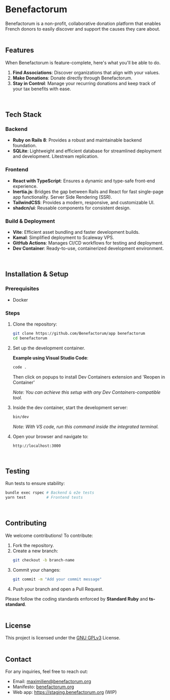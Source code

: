 # Benefactorum

Benefactorum is a non-profit, collaborative donation platform that enables French donors to easily discover and support the causes they care about.
<br>
<br>

## Features

When Benefactorum is feature-complete, here's what you'll be able to do.

1. **Find Associations**: Discover organizations that align with your values.
2. **Make Donations**: Donate directly through Benefactorum.
3. **Stay in Control**: Manage your recurring donations and keep track of your tax benefits with ease.
<br>

## Tech Stack

### Backend
- **Ruby on Rails 8**: Provides a robust and maintainable backend foundation.
- **SQLite**: Lightweight and efficient database for streamlined deployment and development. Litestream replication.

### Frontend
- **React with TypeScript**: Ensures a dynamic and type-safe front-end experience.
- **Inertia.js**: Bridges the gap between Rails and React for fast single-page app functionality. Server Side Rendering (SSR).
- **TailwindCSS**: Provides a modern, responsive, and customizable UI.
- **shadcn/ui**: Reusable components for consistent design.

### Build & Deployment
- **Vite**: Efficient asset bundling and faster development builds.
- **Kamal**: Simplified deployment to Scaleway VPS.
- **GitHub Actions**: Manages CI/CD workflows for testing and deployment.
- **Dev Container**: Ready-to-use, containerized development environment.
<br>

## Installation & Setup

### Prerequisites
- Docker


### Steps

1. Clone the repository:
   ```bash
   git clone https://github.com/Benefactorum/app benefactorum
   cd benefactorum
   ```
2. Set up the development container.

   **Example using Visual Studio Code**:
   ```bash
   code .
   ```
   Then click on popups to install Dev Containers extension and 'Reopen in Container'

   *Note: You can achieve this setup with any Dev Containers-compatible tool.*

3. Inside the dev container, start the development server:
   ```bash
   bin/dev
   ```

   *Note: With VS code, run this command inside the integrated terminal.*

4. Open your browser and navigate to:
   ```
   http://localhost:3000
   ```
<br>

## Testing

Run tests to ensure stability:
```bash
bundle exec rspec # Backend & e2e tests
yarn test         # Frontend tests
```
<br>

## Contributing

We welcome contributions! To contribute:
1. Fork the repository.
2. Create a new branch:
   ```bash
   git checkout -b branch-name
   ```
3. Commit your changes:
   ```bash
   git commit -m "Add your commit message"
   ```
4. Push your branch and open a Pull Request.

Please follow the coding standards enforced by **Standard Ruby** and **ts-standard**.
<br>
<br>

## License

This project is licensed under the [GNU GPLv3](./License) License.
<br>
<br>

## Contact

For any inquiries, feel free to reach out:
- Email: maximilien@benefactorum.org
- Manifesto: [benefactorum.org](https://benefactorum.org)
- Web app: https://staging.benefactorum.org (WIP)
